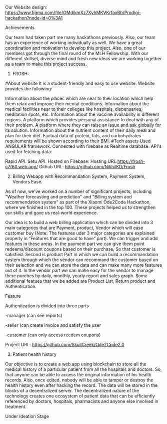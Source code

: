 Our Website design: https://www.figma.com/file/OMdikmXz7XyhMKVKrfaxBb/Prodigi-hackathon?node-id=0%3A1

Achievements

Our team had taken part me many hackathons previously. Also, our team has an experience of working individually as well. 
We have a great coordination and motivation to develop this project. Also, one of our members got through the final round 
of the MLH Fellowship. With our different skillset, diverse mind and fresh new ideas we are working together as a team to 
make this project success.

1. FROSH:

#About website It is a student-friendly and easy to use website. Website provides the following:

Information about the places which are near to their location which help them relax and improve their mental conditions.
Information about the medical facilities near to their colleges like hospitals, dispensaries, meditation spots, etc.
Information about the vaccine availability in different regions.
A platform which provides personal assistance to deal with any of their problem.
A platform where they can raise an issue and ask globally for its solution.
Information about the nutrient content of their daily meal and plan for their diet.
Factual data of protein, fats, and carbohydrates requirements will be shown according to their BMI.
#Tech assets Used ANGULAR framework. Connected with firebase as Realtime database. API's used for fetching data:

Rapid API.
Setu API.
Hosted on Firebase: Hosting URL:https://frosh-c7f60.web.app/
Github URL: https://github.com/NikhilKD/Frosh

2. Billing Webapp with Recommandation System, Payment System, Vendors Ease.

As of now, we've worked on a number of significant projects, including "Weather forecasting and prediction" and 
"Billing system and recommendation system" as part of the Xiaomi Ode2Code Hackathon, where we finished in the top 100. 
These projects helped us to strengthen our skills and gave us real-world experience.

Our idea is to build a web billing application which can be divided into 3 main categories that are Payment, product, 
Vendor which will ease customer buy (Note: The features uder 3 major categories are explained properly in “Features that 
are good to have” part). We can trigger and add features in these areas. In the payment part we can give them point redeems/discount 
coupons based on their purchase, So that customer is satisfied. Second is product Part in which we can build a recommandation system 
through which the vendor can recommand the customer based on their selection and we can store the data and can make many more 
features out of it. In the vendor part we can make easy for the vendor to manage there purches by daily, monthly, yearly report 
and sales graph. Some additional featues that we be added are Product List, Return product and Authentication.

Feature

Authentication is divided into three parts

-manager (can see reports)

-seller (can create invoice and satisfy the user

-customer (can only access reedem coupons)

Project URL: https://github.com/SkullCreek/Ode2Code2.0

3. Patient health history 

Our objective is to create a web app using blockchain to store all the medical history of a particular patient from all the hospitals and doctors.
So, that anyone can be able to access the original information of his health records. Also, once edited, nobody will be able to tamper or 
destroy the health history even after hacking the record. The data will be stored in the blocks of a decentralized server. 
The decentralized nature of the technology creates one ecosystem of patient data that can be efficiently referenced by doctors, hospitals, 
pharmacists and anyone else involved in treatment.

Under Ideation Stage
